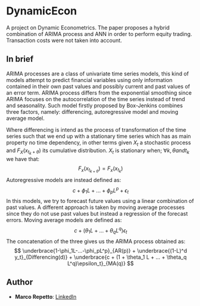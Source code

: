 # DynamicEcon
A project on Dynamic Econometrics.
The paper proposes a hybrid combination of ARIMA process and ANN in order to perform equity trading. Transaction costs were not taken into account.

## In brief
ARIMA processes are a class of univariate time series models, this kind of models attempt to predict financial variables using only information contained in their own past values and possibly current and past values of an error term. ARIMA process differs from the exponential smoothing since ARIMA focuses on the autocorrelation of the time series instead of trend and seasonality. Such model firstly proposed by Box-Jenkins combines three factors, namely: differencing, autoregressive model and moving average model.

Where differencing is intend as the process of transformation of the time series such that we end up with a stationary time series which has as main property no time dependency, in other terms given $X_t$ a stochastic process and $F_X(x_{t_k+\theta})$ its cumulative distribution. $X_t$ is stationary when; $\forall k,\theta and t_k$ we have that:
$$ F_x(x_{t_{k+\theta}}) = F_x(x_{t_k}) $$
Autoregressive models are instead defined as:
$$ c+\phi_1L+...+\phi_pL^p+\epsilon_t $$
In this models, we try to forecast future values using a linear combination of past values.
A different approach is taken by moving average processes since they do not use past values but instead a regression of the forecast errors.
Moving average models are defined as:
$$ c + (\theta_1 L + ... + \theta_q L^q)\epsilon_t $$
The concatenation of the three gives us the ARIMA process obtained as:
$$
 \underbrace{1-\phi_1L-...-\phi_pL^p}_{AR(p)} + \underbrace{(1-L)^d y_t}_{Differencing(d)} + \underbrace{c + (1 + \theta_1 L + ... + \theta_q L^q)\epsilon_t}_{MA(q)}
$$

## Author
* **Marco Repetto**: [LinkedIn](https://www.linkedin.com/in/marco-repetto-256562b3/)
